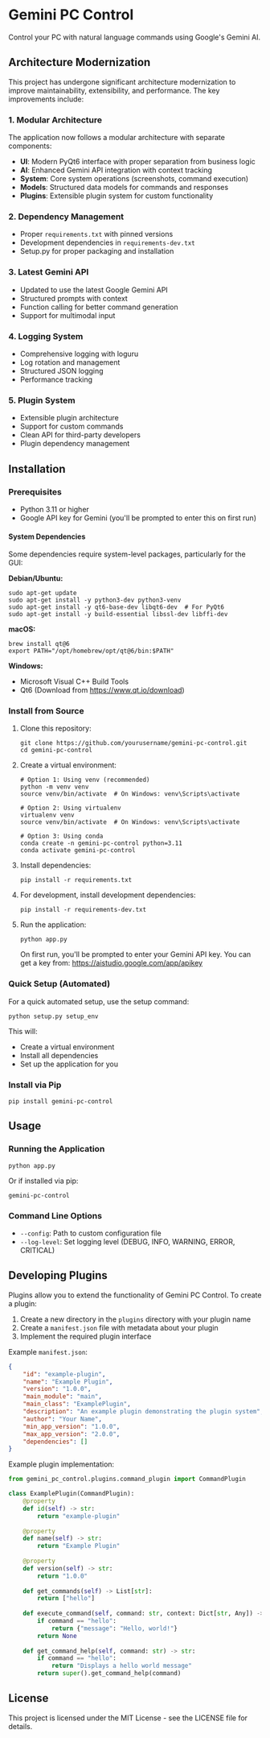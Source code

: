 # Gemini PC Control

Control your PC with natural language commands using Google's Gemini AI.

## Architecture Modernization

This project has undergone significant architecture modernization to improve maintainability, extensibility, and performance. The key improvements include:

### 1. Modular Architecture

The application now follows a modular architecture with separate components:

- **UI**: Modern PyQt6 interface with proper separation from business logic
- **AI**: Enhanced Gemini API integration with context tracking
- **System**: Core system operations (screenshots, command execution)
- **Models**: Structured data models for commands and responses
- **Plugins**: Extensible plugin system for custom functionality

### 2. Dependency Management

- Proper `requirements.txt` with pinned versions
- Development dependencies in `requirements-dev.txt`
- Setup.py for proper packaging and installation

### 3. Latest Gemini API

- Updated to use the latest Google Gemini API
- Structured prompts with context
- Function calling for better command generation
- Support for multimodal input

### 4. Logging System

- Comprehensive logging with loguru
- Log rotation and management
- Structured JSON logging
- Performance tracking

### 5. Plugin System

- Extensible plugin architecture
- Support for custom commands
- Clean API for third-party developers
- Plugin dependency management

## Installation

### Prerequisites

- Python 3.11 or higher
- Google API key for Gemini (you'll be prompted to enter this on first run)

#### System Dependencies

Some dependencies require system-level packages, particularly for the GUI:

**Debian/Ubuntu:**
```
sudo apt-get update
sudo apt-get install -y python3-dev python3-venv
sudo apt-get install -y qt6-base-dev libqt6-dev  # For PyQt6
sudo apt-get install -y build-essential libssl-dev libffi-dev
```

**macOS:**
```
brew install qt@6
export PATH="/opt/homebrew/opt/qt@6/bin:$PATH"
```

**Windows:**
- Microsoft Visual C++ Build Tools
- Qt6 (Download from https://www.qt.io/download)

### Install from Source

1. Clone this repository:
   ```
   git clone https://github.com/yourusername/gemini-pc-control.git
   cd gemini-pc-control
   ```

2. Create a virtual environment:
   ```
   # Option 1: Using venv (recommended)
   python -m venv venv
   source venv/bin/activate  # On Windows: venv\Scripts\activate
   
   # Option 2: Using virtualenv
   virtualenv venv
   source venv/bin/activate  # On Windows: venv\Scripts\activate
   
   # Option 3: Using conda
   conda create -n gemini-pc-control python=3.11
   conda activate gemini-pc-control
   ```

3. Install dependencies:
   ```
   pip install -r requirements.txt
   ```

4. For development, install development dependencies:
   ```
   pip install -r requirements-dev.txt
   ```

5. Run the application:
   ```
   python app.py
   ```
   
   On first run, you'll be prompted to enter your Gemini API key. You can get a key from: https://aistudio.google.com/app/apikey

### Quick Setup (Automated)

For a quick automated setup, use the setup command:
```
python setup.py setup_env
```

This will:
- Create a virtual environment
- Install all dependencies
- Set up the application for you

### Install via Pip

```
pip install gemini-pc-control
```

## Usage

### Running the Application

```
python app.py
```

Or if installed via pip:

```
gemini-pc-control
```

### Command Line Options

- `--config`: Path to custom configuration file
- `--log-level`: Set logging level (DEBUG, INFO, WARNING, ERROR, CRITICAL)

## Developing Plugins

Plugins allow you to extend the functionality of Gemini PC Control. To create a plugin:

1. Create a new directory in the `plugins` directory with your plugin name
2. Create a `manifest.json` file with metadata about your plugin
3. Implement the required plugin interface

Example `manifest.json`:
```json
{
    "id": "example-plugin",
    "name": "Example Plugin",
    "version": "1.0.0",
    "main_module": "main",
    "main_class": "ExamplePlugin",
    "description": "An example plugin demonstrating the plugin system",
    "author": "Your Name",
    "min_app_version": "1.0.0",
    "max_app_version": "2.0.0",
    "dependencies": []
}
```

Example plugin implementation:
```python
from gemini_pc_control.plugins.command_plugin import CommandPlugin

class ExamplePlugin(CommandPlugin):
    @property
    def id(self) -> str:
        return "example-plugin"
    
    @property
    def name(self) -> str:
        return "Example Plugin"
    
    @property
    def version(self) -> str:
        return "1.0.0"
    
    def get_commands(self) -> List[str]:
        return ["hello"]
    
    def execute_command(self, command: str, context: Dict[str, Any]) -> Optional[Dict[str, Any]]:
        if command == "hello":
            return {"message": "Hello, world!"}
        return None
    
    def get_command_help(self, command: str) -> str:
        if command == "hello":
            return "Displays a hello world message"
        return super().get_command_help(command)
```

## License

This project is licensed under the MIT License - see the LICENSE file for details.